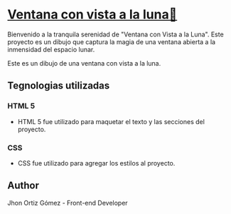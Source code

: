 
# [ Ventana con vista a la luna🌚](https://jhonortizgomez.github.io/ventanaCssGrid/)
Bienvenido a la tranquila serenidad de "Ventana con Vista a la Luna". Este proyecto es un dibujo que captura la magia de una ventana abierta a la inmensidad del espacio lunar.

Este es un dibujo de una ventana con vista a la luna.

## Tegnologias utilizadas

### HTML 5

- HTML 5 fue utilizado para maquetar el texto y las secciones del proyecto.

### CSS

- CSS fue utilizado para agregar los estilos al proyecto.

## Author

Jhon Ortiz Gómez - Front-end Developer
